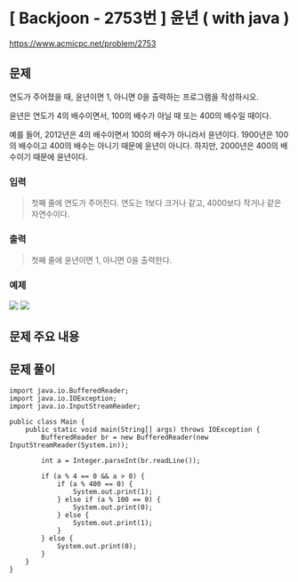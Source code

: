 # \[ Backjoon - 2753번 \] 윤년 ( with java )
https://www.acmicpc.net/problem/2753
## 문제
연도가 주어졌을 때, 윤년이면 1, 아니면 0을 출력하는 프로그램을 작성하시오.

윤년은 연도가 4의 배수이면서, 100의 배수가 아닐 때 또는 400의 배수일 때이다.

예를 들어, 2012년은 4의 배수이면서 100의 배수가 아니라서 윤년이다. 1900년은 100의 배수이고 400의 배수는 아니기 때문에 윤년이 아니다. 하지만, 2000년은 400의 배수이기 때문에 윤년이다.


### 입력 
>
> 첫째 줄에 연도가 주어진다. 연도는 1보다 크거나 같고, 4000보다 작거나 같은 자연수이다.
>
### 출력 
> 
> 첫째 줄에 윤년이면 1, 아니면 0을 출력한다.
> 

### 예제
![](https://i.imgur.com/OJ0SmRH.png)  ![](https://i.imgur.com/G12Sjo1.png)

## 문제 주요 내용

## 문제 풀이

```
import java.io.BufferedReader;  
import java.io.IOException;  
import java.io.InputStreamReader;  
  
public class Main {  
    public static void main(String[] args) throws IOException {  
        BufferedReader br = new BufferedReader(new InputStreamReader(System.in));  
  
        int a = Integer.parseInt(br.readLine());  
  
        if (a % 4 == 0 && a > 0) {  
            if (a % 400 == 0) {  
                System.out.print(1);  
            } else if (a % 100 == 0) {  
                System.out.print(0);  
            } else {  
                System.out.print(1);  
            }  
        } else {  
            System.out.print(0);  
        }  
    }  
}